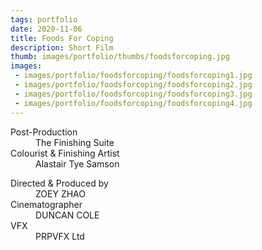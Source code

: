 ```yaml
---
tags: portfolio
date: 2020-11-06
title: Foods For Coping
description: Short Film
thumb: images/portfolio/thumbs/foodsforcoping.jpg
images:
 - images/portfolio/foodsforcoping/foodsforcoping1.jpg
 - images/portfolio/foodsforcoping/foodsforcoping2.jpg
 - images/portfolio/foodsforcoping/foodsforcoping3.jpg
 - images/portfolio/foodsforcoping/foodsforcoping4.jpg
---
```


<dl>
  <dt>Post-Production</dt>
  <dd>The Finishing Suite</dd>

  <dt>Colourist & Finishing Artist</dt>
  <dd>Alastair Tye Samson</dd>
</dl>

<dl>
  <dt>Directed & Produced by</dt>
  <dd>ZOEY ZHAO</dd>

  <dt>Cinematographer</dt>
  <dd>DUNCAN COLE</dd>

  <dt>VFX</dt>
  <dd>PRPVFX Ltd</dd>
</dl>
